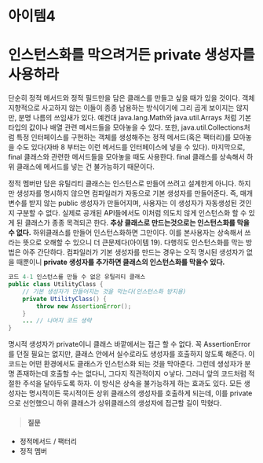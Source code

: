 # 아이템4
# 인스턴스화를 막으려거든 private 생성자를 사용하라

단순히 정적 메서드와 정적 필드만을 담은 클래스를 만들고 싶을 때가 있을 것이다. 객체 지향적으로 사고하지 않는 이들이 종종 남용하는 방식이기에 그리 곱게 보이지는 않지만, 분명 나름의 쓰임새가 있다. 예컨대 java.lang.Math와 java.util.Arrays 처럼 기본타입의 값이나 배열 관련 메서드들을 모아놓을 수 있다. 또한, java.util.Collections처럼 특정 인터페이스를 구현하는 객체를 생성해주는 정적 메서드(혹은 팩터리)를 모아놓을 수도 있다(자바 8 부터는 이런 메서드를 인터페이스에 넣을 수 있다). 마지막으로, final 클래스와 관련한 메서드들을 모아놓을 때도 사용한다. final 클래스를 상속해서 하위 클래스에 메서드를 넣는 건 불가능하기 때문이다.

정적 멤버만 담은 유틸리티 클래스는 인스턴스로 만들어 쓰려고 설계한게 아니다. 하지만 생성자를 명시하지 않으면 컴파일러가 자동으로 기본 생성자를 만들어준다. 즉, 매개변수를 받지 않는 public 생성자가 만들어지며, 사용자는 이 생성자가 자동생성된 것인지 구분할 수 없다. 실제로 공개된 API들에서도 이처럼 의도치 않게 인스턴스화 할 수 있게 된 클래스가 종종 목격되곤 한다.
**추상 클래스로 만드는것으로는 인스턴스화를 막을 수 없다.** 하위클래스를 만들어 인스턴스화하면 그만이다. 이를 본사용자는 상속해서 쓰라는 뜻으로 오해할 수 있으니 더 큰문제다(아이템 19). 다행히도 인스턴스화를 막는 방법은 아주 간단하다. 컴파일러가 기본 생성자를 만드는 경우는 오직 명시된 생성자가 없을 때뿐이니 **private 생성자를 추가하면 클래스의 인스턴스화를 막을수 있다.**

```java
코드 4-1 인스턴스를 만들 수 없은 유틸리티 클래스
public class UtilityClass {
	// 기본 생성자가 만들어지는 것을 막는다(인스턴스화 방지용)
    private UtilityClass() {
    	throw new AssertionError();
    }
    ... // 나머지 코드 생략
}
```

명시적 생성자가 private이니 클래스 바깥에서는 접근 할 수 없다. 꼭 AssertionError를 던질 필요는 없지만, 클래스 안에서 실수로라도 생성자를 호출하지 않도록 해준다. 이 코드는 어떤 환경에서도 클래스가 인스턴스화 되는 것을 막아준다. 그런데 생성자가 분명 존재하는데 호출할 수는 없다니, 그다지 직관적이지 ㅇ낳다. 그러니 앞의 코드처럼 적절한 주석을 달아두도록 하자.
이 방식은 상속을 불가능하게 하는 효과도 있다. 모든 생성자는 명시적이든 묵시적이든 상위 클래스의 생성자를 호출하게 되는데, 이를 private으로 선언했으니 하위 클래스가 상위클래스의 생성자에 접근할 길이 막혔다.

>#### 질문
* 정적메서드 / 팩터리
* 정적 멤버